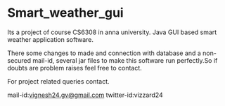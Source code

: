 # Smart_weather_gui
Its a project of course CS6308 in anna university. Java GUI based smart weather application software.

There some changes to made and connection with database and a non-secured mail-id, several jar files to make this software run perfectly.So if doubts are problem raises feel free to contact.

For project related queries contact.

mail-id:vignesh24.gv@gmail.com
twitter-id:vizzard24

